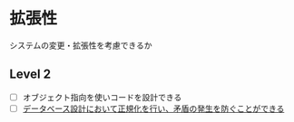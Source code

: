# 拡張性

システムの変更・拡張性を考慮できるか

## Level 2

- [ ] オブジェクト指向を使いコードを設計できる
- [ ] [データベース設計において正規化を行い、矛盾の発生を防ぐことができる](/quest/technologies/database/NORMALIZATION.md)
